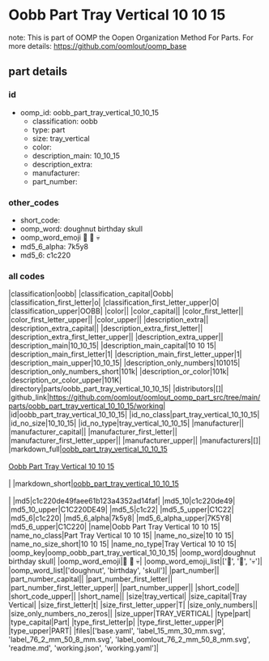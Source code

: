 # Oobb Part Tray Vertical 10 10 15  

note: This is part of OOMP the Oopen Organization Method For Parts. For more details: https://github.com/oomlout/oomp_base

##  part details





### id
* oomp_id: oobb_part_tray_vertical_10_10_15
  * classification: oobb
  * type: part
  * size: tray_vertical
  * color: 
  * description_main: 10_10_15
  * description_extra: 
  * manufacturer: 
  * part_number: 

### other_codes
* short_code: 
* oomp_word: doughnut birthday skull
* oomp_word_emoji :doughnut: :birthday: :skull:
* md5_6_alpha: 7k5y8
* md5_6: c1c220

### all codes 
|classification|oobb|
|classification_capital|Oobb|
|classification_first_letter|o|
|classification_first_letter_upper|O|
|classification_upper|OOBB|
|color||
|color_capital||
|color_first_letter||
|color_first_letter_upper||
|color_upper||
|description_extra||
|description_extra_capital||
|description_extra_first_letter||
|description_extra_first_letter_upper||
|description_extra_upper||
|description_main|10_10_15|
|description_main_capital|10 10 15|
|description_main_first_letter|1|
|description_main_first_letter_upper|1|
|description_main_upper|10_10_15|
|description_only_numbers|101015|
|description_only_numbers_short|101k|
|description_or_color|101k|
|description_or_color_upper|101K|
|directory|parts/oobb_part_tray_vertical_10_10_15|
|distributors|[]|
|github_link|https://github.com/oomlout/oomlout_oomp_part_src/tree/main/parts/oobb_part_tray_vertical_10_10_15/working|
|id|oobb_part_tray_vertical_10_10_15|
|id_no_class|part_tray_vertical_10_10_15|
|id_no_size|10_10_15|
|id_no_type|tray_vertical_10_10_15|
|manufacturer||
|manufacturer_capital||
|manufacturer_first_letter||
|manufacturer_first_letter_upper||
|manufacturer_upper||
|manufacturers|[]|
|markdown_full|[oobb_part_tray_vertical_10_10_15](https://github.com/oomlout/oomlout_oomp_part_src/tree/main/parts/oobb_part_tray_vertical_10_10_15/working)<br>[](https://github.com/oomlout/oomlout_oomp_part_src/tree/main/parts/oobb_part_tray_vertical_10_10_15/working)<br>[Oobb Part Tray Vertical 10 10 15](https://github.com/oomlout/oomlout_oomp_part_src/tree/main/parts/oobb_part_tray_vertical_10_10_15/working)<br><br>|
|markdown_short|[oobb_part_tray_vertical_10_10_15](https://github.com/oomlout/oomlout_oomp_part_src/tree/main/parts/oobb_part_tray_vertical_10_10_15/working)<br><br>|
|md5|c1c220de49faee61b123a4352ad14faf|
|md5_10|c1c220de49|
|md5_10_upper|C1C220DE49|
|md5_5|c1c22|
|md5_5_upper|C1C22|
|md5_6|c1c220|
|md5_6_alpha|7k5y8|
|md5_6_alpha_upper|7K5Y8|
|md5_6_upper|C1C220|
|name|Oobb Part Tray Vertical 10 10 15|
|name_no_class|Part Tray Vertical 10 10 15|
|name_no_size|10 10 15|
|name_no_size_short|10 10 15|
|name_no_type|Tray Vertical 10 10 15|
|oomp_key|oomp_oobb_part_tray_vertical_10_10_15|
|oomp_word|doughnut birthday skull|
|oomp_word_emoji|:doughnut: :birthday: :skull:|
|oomp_word_emoji_list|[':doughnut:', ':birthday:', ':skull:']|
|oomp_word_list|['doughnut', 'birthday', 'skull']|
|part_number||
|part_number_capital||
|part_number_first_letter||
|part_number_first_letter_upper||
|part_number_upper||
|short_code||
|short_code_upper||
|short_name||
|size|tray_vertical|
|size_capital|Tray Vertical|
|size_first_letter|t|
|size_first_letter_upper|T|
|size_only_numbers||
|size_only_numbers_no_zeros||
|size_upper|TRAY_VERTICAL|
|type|part|
|type_capital|Part|
|type_first_letter|p|
|type_first_letter_upper|P|
|type_upper|PART|
|files|['base.yaml', 'label_15_mm_30_mm.svg', 'label_76_2_mm_50_8_mm.svg', 'label_oomlout_76_2_mm_50_8_mm.svg', 'readme.md', 'working.json', 'working.yaml']|

